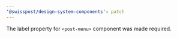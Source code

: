 ```yaml
---
'@swisspost/design-system-components': patch
---
```


The label property for `<post-menu>` component was made required.
